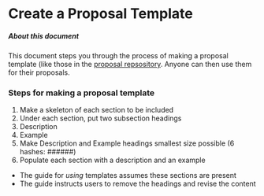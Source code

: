 # Create a Proposal Template

##### About this document
This document steps you through the process of making a proposal template (like those in the [proposal repsository](https://github.com/dashcommunity/proposal-templates).  Anyone can then use them for their proposals. 

### Steps for making a proposal template
1. Make a skeleton of each section to be included
2. Under each section, put two subsection headings
  1. Description
  2. Example
3. Make Description and Example headings smallest size possible (6 hashes: ######)
4. Populate each section with a description and an example
  * The guide for *using* templates assumes these sections are present
  * The guide instructs users to remove the headings and revise the content
  
